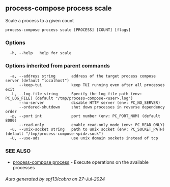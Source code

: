 ## process-compose process scale

Scale a process to a given count

```
process-compose process scale [PROCESS] [COUNT] [flags]
```

### Options

```
  -h, --help   help for scale
```

### Options inherited from parent commands

```
  -a, --address string       address of the target process compose server (default "localhost")
      --keep-tui             keep TUI running even after all processes exit
  -L, --log-file string      Specify the log file path (env: PC_LOG_FILE) (default "/tmp/process-compose-<user>.log")
      --no-server            disable HTTP server (env: PC_NO_SERVER)
      --ordered-shutdown     shut down processes in reverse dependency order
  -p, --port int             port number (env: PC_PORT_NUM) (default 8080)
      --read-only            enable read-only mode (env: PC_READ_ONLY)
  -u, --unix-socket string   path to unix socket (env: PC_SOCKET_PATH) (default "/tmp/process-compose-<pid>.sock")
  -U, --use-uds              use unix domain sockets instead of tcp
```

### SEE ALSO

* [process-compose process](process-compose_process.md)	 - Execute operations on the available processes

###### Auto generated by spf13/cobra on 27-Jul-2024
